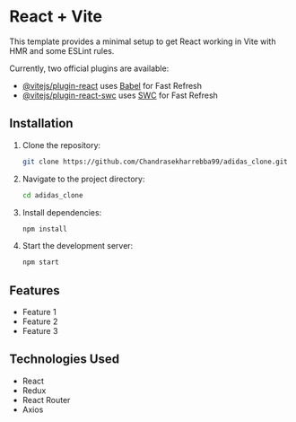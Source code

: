 # React + Vite

This template provides a minimal setup to get React working in Vite with HMR and some ESLint rules.

Currently, two official plugins are available:

- [@vitejs/plugin-react](https://github.com/vitejs/vite-plugin-react/blob/main/packages/plugin-react/README.md) uses [Babel](https://babeljs.io/) for Fast Refresh
- [@vitejs/plugin-react-swc](https://github.com/vitejs/vite-plugin-react-swc) uses [SWC](https://swc.rs/) for Fast Refresh


## Installation

1. Clone the repository:
   ```bash
   git clone https://github.com/Chandrasekharrebba99/adidas_clone.git
   ```

2. Navigate to the project directory:
   ```bash
   cd adidas_clone
   ```

3. Install dependencies:
   ```bash
   npm install
   ```

4. Start the development server:
   ```bash
   npm start
   ```
## Features
- Feature 1
- Feature 2
- Feature 3


## Technologies Used
- React
- Redux
- React Router
- Axios
